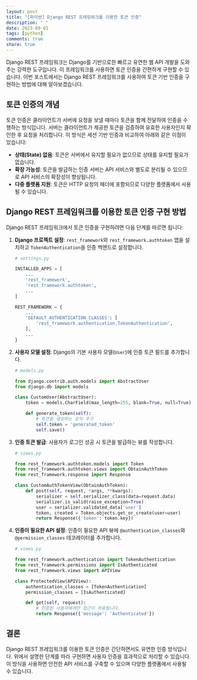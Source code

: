 ```yaml
---
layout: post
title: "[파이썬] Django REST 프레임워크를 이용한 토큰 인증"
description: " "
date: 2023-09-01
tags: [python]
comments: true
share: true
---
```


Django REST 프레임워크는 Django를 기반으로한 빠르고 유연한 웹 API 개발을 도와주는 강력한 도구입니다. 이 프레임워크를 사용하면 토큰 인증을 간편하게 구현할 수 있습니다. 이번 포스트에서는 Django REST 프레임워크를 사용하여 토큰 기반 인증을 구현하는 방법에 대해 알아보겠습니다.

## 토큰 인증의 개념

토큰 인증은 클라이언트가 서버에 요청을 보낼 때마다 토큰을 함께 전달하여 인증을 수행하는 방식입니다. 서버는 클라이언트가 제공한 토큰을 검증하여 유효한 사용자인지 확인한 후 요청을 처리합니다. 이 방식은 세션 기반 인증과 비교하여 아래와 같은 이점이 있습니다:

- **상태(State) 없음**: 토큰은 서버에서 유지할 필요가 없으므로 상태를 유지할 필요가 없습니다.
- **확장 가능성**: 토큰을 발급하는 인증 서버는 API 서비스와 별도로 분리될 수 있으므로 API 서비스의 확장성이 향상됩니다.
- **다중 플랫폼 지원**: 토큰은 HTTP 요청의 헤더에 포함되므로 다양한 플랫폼에서 사용될 수 있습니다.

## Django REST 프레임워크를 이용한 토큰 인증 구현 방법

Django REST 프레임워크에서 토큰 인증을 구현하려면 다음 단계를 따르면 됩니다:

1. **Django 프로젝트 설정**: `rest_framework`와 `rest_framework.authtoken` 앱을 설치하고 `TokenAuthentication`을 인증 백엔드로 설정합니다.
   ```python
   # settings.py

   INSTALLED_APPS = [
       ...
       'rest_framework',
       'rest_framework.authtoken',
       ...
   ]

   REST_FRAMEWORK = {
       ...
       'DEFAULT_AUTHENTICATION_CLASSES': [
           'rest_framework.authentication.TokenAuthentication',
       ],
       ...
   }
   ```

2. **사용자 모델 설정**: Django의 기본 사용자 모델(`User`)에 인증 토큰 필드를 추가합니다.
   ```python
   # models.py

   from django.contrib.auth.models import AbstractUser
   from django.db import models

   class CustomUser(AbstractUser):
       token = models.CharField(max_length=255, blank=True, null=True)

       def generate_token(self):
           # 토큰을 생성하는 로직 추가
           self.token = 'generated_token'
           self.save()
   ```

3. **인증 토큰 발급**: 사용자가 로그인 성공 시 토큰을 발급하는 뷰를 작성합니다.
   ```python
   # views.py

   from rest_framework.authtoken.models import Token
   from rest_framework.authtoken.views import ObtainAuthToken
   from rest_framework.response import Response

   class CustomAuthTokenView(ObtainAuthToken):
       def post(self, request, *args, **kwargs):
           serializer = self.serializer_class(data=request.data)
           serializer.is_valid(raise_exception=True)
           user = serializer.validated_data['user']
           token, created = Token.objects.get_or_create(user=user)
           return Response({'token': token.key})
   ```

4. **인증이 필요한 API 설정**: 인증이 필요한 API 뷰에 `@authentication_classes`와 `@permission_classes` 데코레이터를 추가합니다.
   ```python
   # views.py

   from rest_framework.authentication import TokenAuthentication
   from rest_framework.permissions import IsAuthenticated
   from rest_framework.views import APIView

   class ProtectedView(APIView):
       authentication_classes = [TokenAuthentication]
       permission_classes = [IsAuthenticated]

       def get(self, request):
           # 인증된 사용자에게만 접근이 허용됩니다.
           return Response({'message': 'Authenticated'})
   ```

## 결론

Django REST 프레임워크를 이용한 토큰 인증은 간단하면서도 유연한 인증 방식입니다. 위에서 설명한 단계를 따라 구현하면 사용자 인증을 효과적으로 처리할 수 있습니다. 이 방식을 사용하면 안전한 API 서비스를 구축할 수 있으며 다양한 플랫폼에서 사용될 수 있습니다.